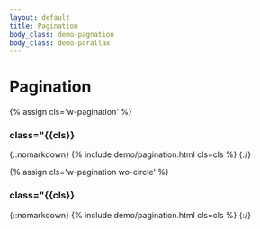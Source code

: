 ```yaml
---
layout: default
title: Pagination
body_class: demo-pagnation
body_class: demo-parallax
---
```


# Pagination

{% assign cls='w-pagination' %}
### class="{{cls}}
{::nomarkdown}
{% include demo/pagination.html cls=cls %}
{:/}

{% assign cls='w-pagination wo-circle' %}
### class="{{cls}}
{::nomarkdown}
{% include demo/pagination.html cls=cls %}
{:/}
